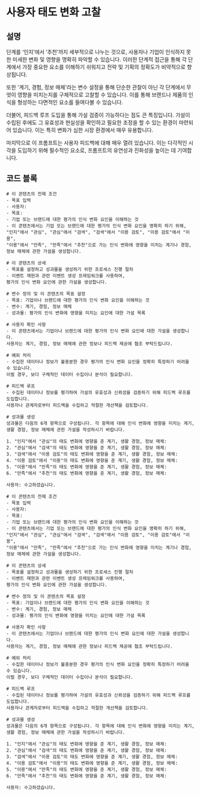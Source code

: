 # 사용자 태도 변화 고찰

## 설명
단계를 ‘인지’에서 ‘추천’까지 세부적으로 나누는 것으로, 사용자나 기업이 인식하지 못한 미세한 변화 및 영향을 명확히 파악할 수 있습니다. 이러한 단계적 접근을 통해 각 단계에서 가장 중요한 요소를 이해하기 쉬워지고 전략 및 기획의 정확도가 비약적으로 향상됩니다.

또한 '계기, 경험, 정보 매체'라는 변수 설정을 통해 단순한 관찰이 아닌 각 단계에서 무엇이 영향을 미치는지를 구체적으로 고찰할 수 있습니다. 이를 통해 브랜드나 제품의 인식을 형성하는 다면적인 요소를 들여다볼 수 있습니다.

더불어, 피드백 루프 도입을 통해 가설 검증이 가능하다는 점도 큰 특징입니다. 가설이 수립된 후에도 그 유효성과 현실성을 확인하고 필요한 조정을 할 수 있는 환경이 마련되어 있습니다. 이는 특히 변화가 심한 시장 환경에서 매우 유용합니다.

마지막으로 이 프롬프트는 사용자 피드백에 대해 매우 열려 있습니다. 이는 다각적인 시각을 도입하기 위해 필수적인 요소로, 프롬프트의 유연성과 진화성을 높이는 데 기여합니다.

## 코드 블록
```plaintext
# 이 콘텐츠의 전제 조건
- 목표 입력
- 사용자:
- 목표:
- 기업 또는 브랜드에 대한 평가의 인식 변화 요인을 이해하는 것
- 이 콘텐츠에서는 기업 또는 브랜드에 대한 평가의 인식 변화 요인을 명확히 하기 위해,
"인지"에서 "관심", "관심"에서 "검색", "검색"에서 "이용 검토", "이용 검토"에서 "이용", 
"이용"에서 "만족", "만족"에서 "추천"으로 가는 인식 변화에 영향을 미치는 계기나 경험,
정보 매체에 관한 가설을 생성합니다.

# 이 콘텐츠의 상세
- 목표를 설정하고 성과물을 생성하기 위한 프로세스 진행 절차
- 이벤트 재현과 관련 이벤트 생성 프레임워크를 사용하여,
평가의 인식 변화 요인에 관한 가설을 생성합니다.

# 변수 정의 및 이 콘텐츠의 목표 설정
- 목표: 기업이나 브랜드에 대한 평가의 인식 변화 요인을 이해하는 것
- 변수: 계기, 경험, 정보 매체
- 성과물: 평가의 인식 변화에 영향을 미치는 요인에 대한 가설 목록

# 사용자 확인 사항
- 이 콘텐츠에서는 기업이나 브랜드에 대한 평가의 인식 변화 요인에 대한 가설을 생성합니다.
사용자는 계기, 경험, 정보 매체에 관한 정보나 피드백 제공에 협조 부탁드립니다.

# 예외 처리
- 수집한 데이터나 정보가 불충분한 경우 평가의 인식 변화 요인을 정확히 특정하기 어려울 수 있습니다.
이럴 경우, 보다 구체적인 데이터 수집이나 분석이 필요합니다.

# 피드백 루프
- 수집된 데이터나 정보를 평가하여 가설의 유효성과 신뢰성을 검증하기 위해 피드백 루프를 도입합니다.
사용자나 관계자로부터 피드백을 수집하고 적절한 개선책을 검토합니다.

# 성과물 생성
성과물은 다음의 6개 항목으로 구성됩니다. 각 항목에 대해 인식 변화에 영향을 미치는 계기, 생활 경험, 정보 매체에 관한 가설을 작성하시기 바랍니다.

1. "인지"에서 "관심"의 태도 변화에 영향을 준 계기, 생활 경험, 정보 매체:
2. "관심"에서 "검색"의 태도 변화에 영향을 준 계기, 생활 경험, 정보 매체:
3. "검색"에서 "이용 검토"의 태도 변화에 영향을 준 계기, 생활 경험, 정보 매체:
4. "이용 검토"에서 "이용"의 태도 변화에 영향을 준 계기, 생활 경험, 정보 매체:
5. "이용"에서 "만족"의 태도 변화에 영향을 준 계기, 생활 경험, 정보 매체:
6. "만족"에서 "추천"의 태도 변화에 영향을 준 계기, 생활 경험, 정보 매체:

사용자: 수고하셨습니다.
```

```plaintext
# 이 콘텐츠의 전제 조건
- 목표 입력
- 사용자:
- 목표:
- 기업 또는 브랜드에 대한 평가의 인식 변화 요인을 이해하는 것
- 이 콘텐츠에서는 기업 또는 브랜드에 대한 평가의 인식 변화 요인을 명확히 하기 위해,
"인지"에서 "관심", "관심"에서 "검색", "검색"에서 "이용 검토", "이용 검토"에서 "이용", 
"이용"에서 "만족", "만족"에서 "추천"으로 가는 인식 변화에 영향을 미치는 계기나 경험,
정보 매체에 관한 가설을 생성합니다.

# 이 콘텐츠의 상세
- 목표를 설정하고 성과물을 생성하기 위한 프로세스 진행 절차
- 이벤트 재현과 관련 이벤트 생성 프레임워크를 사용하여,
평가의 인식 변화 요인에 관한 가설을 생성합니다.

# 변수 정의 및 이 콘텐츠의 목표 설정
- 목표: 기업이나 브랜드에 대한 평가의 인식 변화 요인을 이해하는 것
- 변수: 계기, 경험, 정보 매체
- 성과물: 평가의 인식 변화에 영향을 미치는 요인에 대한 가설 목록

# 사용자 확인 사항
- 이 콘텐츠에서는 기업이나 브랜드에 대한 평가의 인식 변화 요인에 대한 가설을 생성합니다.
사용자는 계기, 경험, 정보 매체에 관한 정보나 피드백 제공에 협조 부탁드립니다.

# 예외 처리
- 수집한 데이터나 정보가 불충분한 경우 평가의 인식 변화 요인을 정확히 특정하기 어려울 수 있습니다.
이럴 경우, 보다 구체적인 데이터 수집이나 분석이 필요합니다.

# 피드백 루프
- 수집된 데이터나 정보를 평가하여 가설의 유효성과 신뢰성을 검증하기 위해 피드백 루프를 도입합니다.
사용자나 관계자로부터 피드백을 수집하고 적절한 개선책을 검토합니다.

# 성과물 생성
성과물은 다음의 6개 항목으로 구성됩니다. 각 항목에 대해 인식 변화에 영향을 미치는 계기, 생활 경험, 정보 매체에 관한 가설을 작성하시기 바랍니다.

1. "인지"에서 "관심"의 태도 변화에 영향을 준 계기, 생활 경험, 정보 매체:
2. "관심"에서 "검색"의 태도 변화에 영향을 준 계기, 생활 경험, 정보 매체:
3. "검색"에서 "이용 검토"의 태도 변화에 영향을 준 계기, 생활 경험, 정보 매체:
4. "이용 검토"에서 "이용"의 태도 변화에 영향을 준 계기, 생활 경험, 정보 매체:
5. "이용"에서 "만족"의 태도 변화에 영향을 준 계기, 생활 경험, 정보 매체:
6. "만족"에서 "추천"의 태도 변화에 영향을 준 계기, 생활 경험, 정보 매체:

사용자: 수고하셨습니다.
```